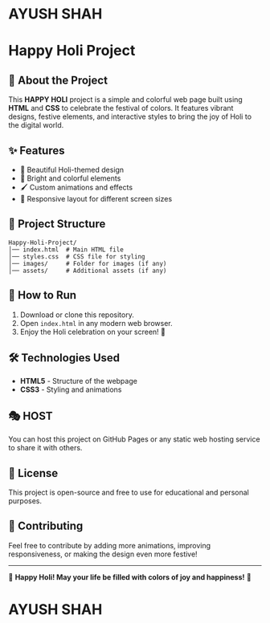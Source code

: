 # AYUSH SHAH 

# Happy Holi Project

## 🎨 About the Project
This **HAPPY HOLI** project is a simple and colorful web page built using   **HTML** and  **CSS**   to celebrate the festival of colors. It features vibrant designs, festive elements, and interactive styles to bring the joy of Holi to the digital world.

## ✨ Features
- 🎨 Beautiful Holi-themed design
- 🌈 Bright and colorful elements
- 🖌️ Custom animations and effects
- 📱 Responsive layout for different screen sizes

## 📁 Project Structure
```
Happy-Holi-Project/
│── index.html  # Main HTML file
│── styles.css  # CSS file for styling
│── images/     # Folder for images (if any)
│── assets/     # Additional assets (if any)
```

## 🚀 How to Run
1. Download or clone this repository.
2. Open `index.html` in any modern web browser.
3. Enjoy the Holi celebration on your screen! 🎉

## 🛠️ Technologies Used
- **HTML5** - Structure of the webpage
- **CSS3** - Styling and animations

## 🎭 HOST
You can host this project on GitHub Pages or any static web hosting service to share it with others.

## 📜 License
This project is open-source and free to use for educational and personal purposes.

## 🙌 Contributing
Feel free to contribute by adding more animations, improving responsiveness, or making the design even more festive!

---------------------------------------------------------------------------------------
🎊 **Happy Holi! May your life be filled with colors of joy and happiness!** 🎊

# AYUSH SHAH 
